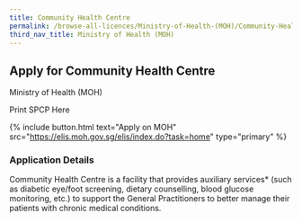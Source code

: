 ```yaml
---
title: Community Health Centre
permalink: /browse-all-licences/Ministry-of-Health-(MOH)/Community-Health-Centre
third_nav_title: Ministry of Health (MOH)
---
```


## Apply for Community Health Centre

Ministry of Health (MOH)

Print SPCP Here

{% include button.html text="Apply on MOH" src="https://elis.moh.gov.sg/elis/index.do?task=home" type="primary" %}

### Application Details
<p>Community Health Centre is a facility that provides auxiliary services* (such as diabetic eye/foot screening, dietary counselling, blood glucose monitoring, etc.) to support the General Practitioners to better manage their patients with chronic medical conditions.</p>

